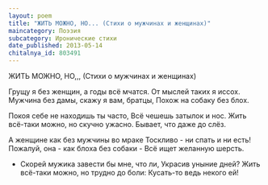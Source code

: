 ```yaml
---
layout: poem
title: "ЖИТЬ МОЖНО, НО... (Стихи о мужчинах и женщинах)"
maincategory: Поэзия
subcategory: Иронические стихи
date_published: 2013-05-14
chitalnya_id: 803491
---
```




ЖИТЬ МОЖНО, НО,,,
(Стихи о мужчинах и женщинах)

Грущу я без женщин, а годы всё мчатся.
От мыслей таких я иссох.
Мужчина без дамы, скажу я вам, братцы,
Похож на собаку без блох.

Покоя себе не находишь ты часто,
Всё чешешь затылок и нос.
Жить всё-таки можно, но скучно ужасно.
Бывает, что даже до слёз.

А женщине как без мужчины во мраке
Тоскливо - ни спать и ни есть!
Пожалуй, она - как блоха без собаки -
Всё ищет желанную шерсть.

- Скорей мужика завести бы мне, что ли,
Украсив уныние дней?
Жить всё-таки можно, но трудно до боли:
Кусать-то ведь некого ей!






